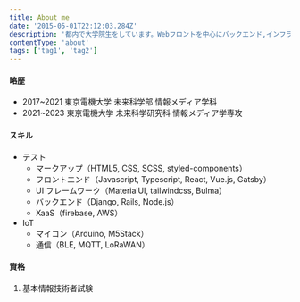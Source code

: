 ```yaml
---
title: About me
date: '2015-05-01T22:12:03.284Z'
description: '都内で大学院生をしています。Webフロントを中心にバックエンド,インフラへと興味を持ちながらWeb技術全般に取り組んでいます。研究ではIoT技術について学びを深め、水難事故の未然防止を目指す研究に取り組んでいました。趣味は9年間続けていたバレーボール、FPSゲーム、そして呑むこと食べることが好きです。'
contentType: 'about'
tags: ['tag1', 'tag2']
---
```


#### 略歴

- 2017~2021 東京電機大学 未来科学部 情報メディア学科
- 2021~2023 東京電機大学 未来科学研究科 情報メディア学専攻

#### スキル

- テスト
  - マークアップ（HTML5, CSS, SCSS, styled-components）
  - フロントエンド（Javascript, Typescript, React, Vue.js, Gatsby）
  - UI フレームワーク（MaterialUI, tailwindcss, Bulma）
  - バックエンド（Django, Rails, Node.js）
  - XaaS（firebase, AWS）
- IoT
  - マイコン（Arduino, M5Stack）
  - 通信（BLE, MQTT, LoRaWAN）

#### 資格

1. 基本情報技術者試験
